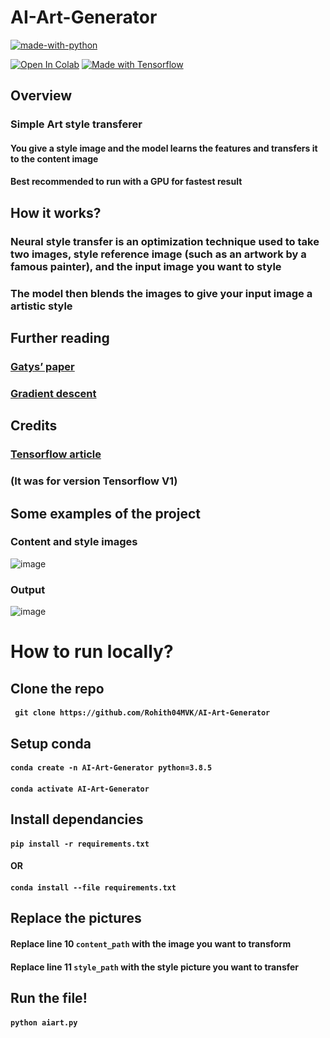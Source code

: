 # AI-Art-Generator

[![made-with-python](http://ForTheBadge.com/images/badges/made-with-python.svg)](https://www.python.org/)

[![Open In Colab](https://colab.research.google.com/assets/colab-badge.svg)](https://colab.research.google.com/drive/18nLCUAQZJ-vuOIn04IrBMubqsV6VO_9j?usp=sharing)
[![Made with Tensorflow](https://aleen42.github.io/badges/src/tensorflow.svg)](https://www.tensorflow.org/)

## Overview

### Simple Art style transferer

#### You give a style image and the model learns the features and transfers it to the content image

#### Best recommended to run with a GPU for fastest result

## How it works?

### Neural style transfer is an optimization technique used to take two images, style reference image (such as an artwork by a famous painter), and the input image you want to style

### The model then blends the images to give your input image a artistic style

## Further reading

### [Gatys’ paper](https://arxiv.org/abs/1508.06576)

### [Gradient descent](https://developers.google.com/machine-learning/crash-course/reducing-loss/gradient-descent)

## Credits
### [Tensorflow article](https://medium.com/tensorflow/neural-style-transfer-creating-art-with-deep-learning-using-tf-keras-and-eager-execution-7d541ac31398)
### (It was for version Tensorflow V1)


## Some examples of the project

### Content and style images

![image](https://cdn.discordapp.com/attachments/748848099891347498/794168270831353856/tRe7lwtniHiKzxOK0pl2g5HA6HwFwXCRc6dDhcDgcDofjIuESLYfD4XA4HI6LhEu0HA6HwFwOC4SLtFyOBwOh8PhuEi4RMvhcDgc.png)

### Output

![image](https://cdn.discordapp.com/attachments/748848099891347498/794168176110731264/uNsabtFDjw5F7SPtB5ZrBdeNPfbuXaH96JOWTIkCF3KLtdQhkyZMiQIffDA18yJAhQ5QhgYZMiQIXcoQwMfMmTIkDuUoYEPGTJky.png)

# How to run locally?

## Clone the repo

#### ``` git clone https://github.com/Rohith04MVK/AI-Art-Generator```

## Setup conda
#### ```conda create -n AI-Art-Generator python=3.8.5```
#### ```conda activate AI-Art-Generator```


## Install dependancies

#### ```pip install -r requirements.txt```
#### OR
#### ```conda install --file requirements.txt```

## Replace the pictures
#### Replace line 10  ```content_path``` with the image you want to transform
#### Replace line 11 ```style_path``` with the style picture you want to transfer

## Run the file!
#### ```python aiart.py```

